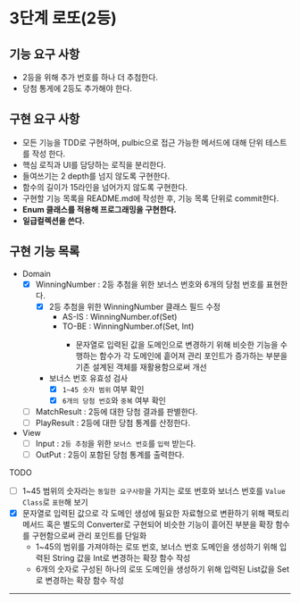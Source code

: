 3단계 로또(2등)
===

## 기능 요구 사항
* 2등을 위해 추가 번호를 하나 더 추첨한다.
* 당첨 통게에 2등도 추가해야 한다.

## 구현 요구 사항
* 모든 기능을 TDD로 구현하며, pulbic으로 접근 가능한 메서드에 대해 단위 테스트를 작성 한다.
* 핵심 로직과 UI를 담당하는 로직을 분리한다.
* 들여쓰기는 2 depth를 넘지 않도록 구현한다.
* 함수의 길이가 15라인을 넘어가지 않도록 구현한다.
* 구현할 기능 목록을 README.md에 작성한 후, 기능 목록 단위로 commit한다.
* **Enum 클래스를 적용해 프로그래밍을 구현한다.**
* **일급컬렉션을 쓴다.**

## 구현 기능 목록
* Domain
  * [x] WinningNumber : 2등 추첨을 위한 보너스 번호와 6개의 당첨 번호를 표현한다.
    * [x] 2등 추첨을 위한 WinningNumber 클래스 필드 수정
      * AS-IS : WinningNumber.of(Set<LottoNumber>) 
      * TO-BE : WinningNumber.of(Set<Int>, Int)
        * 문자열로 입력된 값을 도메인으로 변경하기 위해 비슷한 기능을 수행하는 함수가 각 도메인에 흩어져 관리 포인트가 증가하는 부분을 기존 설계된 객체를 재활용함으로써 개선 
    * 보너스 번호 유효성 검사
      * [x] `1~45 숫자 범위` 여부 확인
      * [x] `6개의 당첨 번호`와 `중복` 여부 확인
  * [ ] MatchResult : 2등에 대한 당첨 결과를 판별한다. 
  * [ ] PlayResult : 2등에 대한 당첨 통계를 산정한다. 
* View
  * [ ] Input : `2등 추첨`을 위한 `보너스 번호`를 `입력` 받는다.
  * [ ] OutPut : 2등이 포함된 당첨 통계를 출력한다.

TODO
- [ ] 1~45 범위의 숫자라는 `동일한 요구사항`을 가지는 로또 번호와 보너스 번호를 `Value Class`로 `표현`해 보기
- [x] 문자열로 입력된 값으로 각 도메인 생성에 필요한 자료형으로 변환하기 위해 팩토리 메서드 혹은 별도의 Converter로 구현되어 비슷한 기능이 흩어진 부분을 확장 함수를 구현함으로써 관리 포인트를 단일화
  - 1~45의 범위를 가져야하는 로또 번호, 보너스 번호 도메인을 생성하기 위해 입력된 String 값을 Int로 변경하는 확장 함수 작성
  - 6개의 숫자로 구성된 하나의 로또 도메인을 생성하기 위해 입력된 List<String>값을 Set<Int>로 변경하는 확장 함수 작성
---
